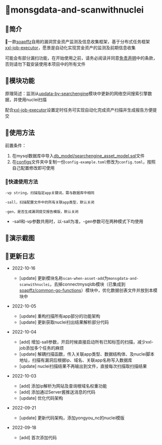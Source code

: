 # 🚁monsgdata-and-scanwithnuclei

## 🌚简介

🌟一款[soapffz](https://github.com/soapffz)自用的漏洞赏金资产监测及信息收集框架，基于分布式任务框架[xxl-job-executor](https://github.com/soapffz/myman/tree/main/xxl-job-executor)，愿景是自动化实现赏金资产的监测及前期信息收集

可能会有部分漏扫功能，在开始使用之前，请务必阅读并同意[免责声明](https://github.com/soapffz/myman/blob/main/Disclaimer.md)中的条款，否则请勿下载安装使用本项目中的所有文件

## 🥩模块功能

原理简述：监测从[updata-by-searchengine](https://github.com/soapffz/myman/tree/main/xxl-job-executor/toolkit/updata-by-searchengine)模块中更新的网络空间搜索引擎数据，并使用nuclei扫描

配合[xxl-job-executor](https://github.com/soapffz/myman/tree/main/xxl-job-executor)设置定时任务可实现自动化完成资产扫描并生成报告方便提交

## 🍣使用方法

前置条件：
   1. 在mysql数据库中导入[db_model/searchengine_asset_model.sql](https://github.com/soapffz/myman/tree/main/xxl-job-executor/toolkit/monsgdata-and-scanwithnuclei/db_model/searchengine_asset_model.sql)文件
   2. 在[configs](https://github.com/soapffz/myman/tree/main/xxl-job-executor/toolkit/monsgdata-and-scanwithnuclei/configs/)文件夹中复制一份`config-example.toml`修改为`config.toml`，按照自己配置修改即可使用

### 🌹快速使用方法

```
-vp string，扫描指定app关键词，需与数据库中相同

-sall，扫描配置文件中的所有关联app类型，默认关闭

-gen，是否生成漏洞提交报告模版，默认关闭

```

 - -sall和-vp参数共用时，以-sall为准，-gen参数可在两种模式下均使用

## 🧆演示截图

## 🍝更新日志

 - 2022-10-16
      - [update] 更新模块名称`scan-when-asset-add`为`monsgdata-and-scanwithnuclei`，去掉connectmysqldb模块（已集成到[soapffz/common-go-functions](https://github.com/soapffz/common-go-functions/blob/main/pkg/getmysqldbconnbygorm.go)）模块中，优化数据创表文件并放到本模块中

 - 2022-10-05
      - [update] 重构扫描所有app部分的功能架构
      - [update] 更新获取nuclei扫出结果解析部分代码

 - 2022-10-04
      - [add] 增加-sall参数，开启时候直接启动所有已知标签的扫描，减少xxl-job添加多个任务的麻烦
      - [update] 解耦扫描函数，传入关联app类型、数据结构体、及nuclei脚本地址，扫描有漏洞后根据ip、域名、关联app名称写入数据库
      - [update] nuclei扫描结果不再输出到文件，直接每次扫描取扫描结果

 - 2022-10-03
    - [add] 添加ip解析为网站及查询根域名权重功能
    - [add] 添加通过Server酱推送消息的代码
    - [update] 优化代码架构

 - 2022-09-21
    - [update] 更新代码架构，添加yongyou_nc的nuclei模版

 - 2022-09-18
    - [add] 首次添加代码